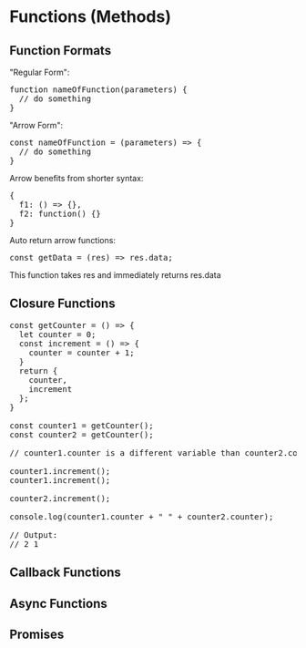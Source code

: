 # Functions (Methods)

## Function Formats

"Regular Form":
<pre>
function nameOfFunction(parameters) {
  // do something
}
</pre>

"Arrow Form":
<pre>
const nameOfFunction = (parameters) => {
  // do something
}
</pre>

Arrow benefits from shorter syntax:
<pre>
{
  f1: () => {},
  f2: function() {}
}
</pre>

Auto return arrow functions:
<pre>
const getData = (res) => res.data;
</pre>

This function takes res and immediately returns res.data

## Closure Functions

<pre>
const getCounter = () => {
  let counter = 0;
  const increment = () => {
    counter = counter + 1;
  }
  return {
    counter,
    increment
  };
}

const counter1 = getCounter();
const counter2 = getCounter();

// counter1.counter is a different variable than counter2.counter

counter1.increment();
counter1.increment();

counter2.increment();

console.log(counter1.counter + " " + counter2.counter);

// Output:
// 2 1
</pre>

## Callback Functions

## Async Functions

## Promises

